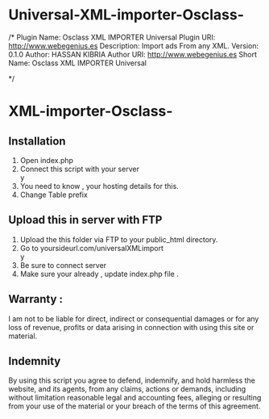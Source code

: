 Universal-XML-importer-Osclass-
===============================
/*
Plugin Name: Osclass XML IMPORTER Universal
Plugin URI: http://www.webegenius.es
Description: Import ads From any XML.
Version: 0.1.0
Author: HASSAN KIBRIA
Author URI: http://www.webegenius.es
Short Name: Osclass XML IMPORTER Universal

*/
<h1>XML-importer-Osclass-</h1>

<h2>Installation</h2>
<ol>
    <li>Open index.php</li>
    <li>Connect this script with your server  </li>y
    <li>You need to know , your hosting details for this.  </li>
    <li>Change Table prefix</li>
</ol>

<h2>Upload this in server with FTP</h2>
<ol>
    <li>Upload the this  folder via FTP to your public_html directory.</li>
    <li>Go to yoursideurl.com/universalXMLimport </li>y
    <li>Be sure to connect server </li>
    <li>Make sure your already , update  index.php file .</li>
	
	
</ol>

<h2>Warranty : </h2>

<p> I am not to be liable for direct, indirect or consequential damages or for any loss of revenue, profits or data arising in connection with using this site or material.  </p>


<h2>Indemnity</h2>

<p>
By using this script   you agree to defend, indemnify, and hold harmless the website, and its agents, from any claims, actions or demands, including without limitation reasonable legal and accounting fees, alleging or resulting from your use of the material or your breach of the terms of this agreement.</p>